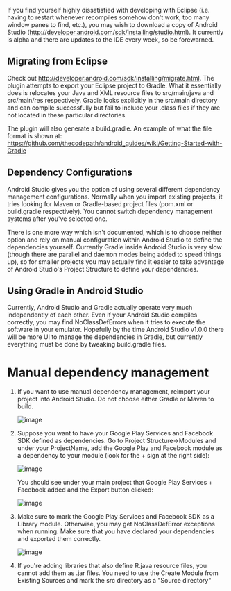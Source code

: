 If you find yourself highly dissatisfied with developing with Eclipse (i.e. having to restart whenever recompiles somehow don't work, too many window panes to find, etc.), you may wish to download a copy of Android Studio (http://developer.android.com/sdk/installing/studio.html).  It currently is alpha and there are updates to the IDE every week, so be forewarned.

## Migrating from Eclipse

Check out http://developer.android.com/sdk/installing/migrate.html.   The plugin attempts to export your Eclipse project to Gradle.  What it essentially does is relocates your Java and XML resource files to src/main/java and src/main/res respectively.  Gradle looks explicitly in the src/main directory and can compile successfully but fail to include your .class files if they are not located in these particular directories.

The plugin will also generate a build.gradle.  An example of what the file format is shown at: https://github.com/thecodepath/android_guides/wiki/Getting-Started-with-Gradle

## Dependency Configurations
Android Studio gives you the option of using several different dependency management configurations.  Normally when you import existing projects, it tries looking for Maven or Gradle-based project files (pom.xml or build.gradle respectively).  You cannot switch dependency management systems after you've selected one.

There is one more way which isn't documented, which is to choose neither option and rely on manual configuration within Android Studio to define the dependencies yourself.  Currently Gradle inside Android Studio is very slow (though there are parallel and daemon modes being added to speed things up), so for smaller projects you may actually find it easier to take advantage of Android Studio's Project Structure to define your dependencies.  

## Using Gradle in Android Studio

Currently, Android Studio and Gradle actually operate very much independently of each other.  Even if your Android Studio compiles correctly, you may find NoClassDefErrors when it tries to execute the software in your emulator.    Hopefully by the time Android Studio v1.0.0 there will be more UI to manage the dependencies in Gradle, but currently everything must be done by tweaking build.gradle files.

# Manual dependency management

1. If you want to use manual dependency management, reimport your project into Android Studio.  Do not choose either Gradle or Maven to build.

   ![image](https://f.cloud.github.com/assets/326857/1445194/eba67782-421a-11e3-98aa-9d25a9e7e11a.png)

2. Suppose you want to have your Google Play Services and Facebook SDK defined as dependencies.  Go to Project Structure->Modules and under your ProjectName, add the Google Play and Facebook module as a dependency to your module (look for the + sign at the right side):

   ![image](https://f.cloud.github.com/assets/326857/1445028/307d4ec0-4217-11e3-8417-181d0db54f69.png)

   You should see under your main project that Google Play Services + Facebook added and the Export button clicked:

   ![image](https://f.cloud.github.com/assets/326857/1445499/431196bc-4222-11e3-8f80-bbc3bb3afe73.png)

3. Make sure to mark the Google Play Services and Facebook SDK as a Library module.  Otherwise, you may get NoClassDefError exceptions when running.  Make sure that you have declared your dependencies and exported them correctly.

   ![image](https://f.cloud.github.com/assets/326857/1460057/438638aa-440c-11e3-8f3b-05e8b21ece58.png)

4. If you're adding libraries that also define R.java resource files, you cannot add them as .jar files.    You need to use the Create Module from Existing Sources and mark the src directory as a "Source directory" 